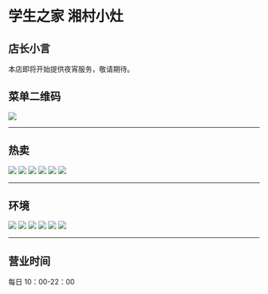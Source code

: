 # 学生之家 湘村小灶

## 店长小言

本店即将开始提供夜宵服务，敬请期待。

## 菜单二维码

<img src="https://img.xmummap.com/S_student_menu%20.webp" />

---

## 热卖

<div class="image-slide">
<img src="https://img.xmummap.com/S_student_hot (1).webp" />
<img src="https://img.xmummap.com/S_student_hot (2).webp" />
<img src="https://img.xmummap.com/S_student_hot (3).webp" />
<img src="https://img.xmummap.com/S_student_hot (4).webp" />
<img src="https://img.xmummap.com/S_student_hot (5).webp" />
<img src="https://img.xmummap.com/S_student_hot (6).webp" />
</div>

---

## 环境

<div class="image-slide">
<img src="https://img.xmummap.com/S_student_surd (2).webp" />
<img src="https://img.xmummap.com/S_student_surd (1).webp" />
<img src="https://img.xmummap.com/S_student_surd (3).webp" />
<img src="https://img.xmummap.com/S_student_surd (4).webp" />
<img src="https://img.xmummap.com/S_student_surd (5).webp" />
<img src="https://img.xmummap.com/S_student_surd (6).webp" />
</div>

---

## 营业时间

每日 10：00-22：00
